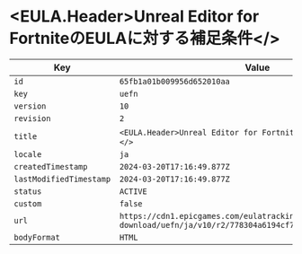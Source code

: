 # <EULA.Header>Unreal Editor for FortniteのEULAに対する補足条件</>

| Key | Value |
| --- | ----- |
| `id` | `65fb1a01b009956d652010aa` |
| `key` | `uefn` |
| `version` | `10` |
| `revision` | `2` |
| `title` | `<EULA.Header>Unreal Editor for FortniteのEULAに対する補足条件</>` |
| `locale` | `ja` |
| `createdTimestamp` | `2024-03-20T17:16:49.877Z` |
| `lastModifiedTimestamp` | `2024-03-20T17:16:49.877Z` |
| `status` | `ACTIVE` |
| `custom` | `false` |
| `url` | `https://cdn1.epicgames.com/eulatracking-download/uefn/ja/v10/r2/778304a6194cf7d25cc618625e163eb5.pdf` |
| `bodyFormat` | `HTML` |
